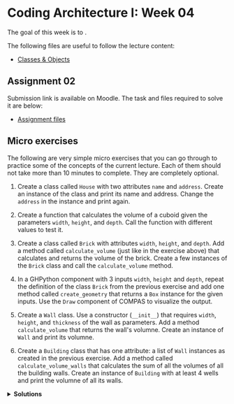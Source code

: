 # Coding Architecture I: Week 04

The goal of this week is to .

The following files are useful to follow the lecture content:

- [Classes & Objects](01-brick-objects.gh)

## Assignment 02

Submission link is available on Moodle. The task and files required to solve it are below:

- [Assignment files](../../assignments/A02-filtered-point-grid/)

## Micro exercises

The following are very simple micro exercises that you can go through to practice some of the concepts of the current lecture. Each of them should not take more than 10 minutes to complete. They are completely optional.

1. Create a class called `House` with two attributes `name` and `address`. Create an instance of the class and print its name and address. Change the `address` in the instance and print again.

2. Create a function that calculates the volume of a cuboid given the parameters `width`, `height`, and `depth`. Call the function with different values to test it.

3. Create a class called `Brick` with attributes `width`, `height`, and `depth`. Add a method called `calculate_volume` (just like in the exercise above) that calculates and returns the volume of the brick. Create a few instances of the `Brick` class and call the `calculate_volume` method.

4. In a GHPython component with 3 inputs `width`, `height` and `depth`, repeat the definition of the class `Brick` from the previous exercise and add one method called `create_geometry` that returns a `Box` instance for the given inputs. Use the `Draw` component of COMPAS to visualize the output.

5.  Create a `Wall` class. Use a constructor (``__init__``) that requires `width`, `height`, and `thickness` of the wall as parameters. Add a method `calculate_volume` that returns the wall's volumne. Create an instance of `Wall` and print its volumne.

6. Create a `Building` class that has one attribute: a list of `Wall` instances as created in the previous exercise. Add a method called `calculate_volume_walls` that calculates the sum of all the volumes of all the building walls. Create an instance of `Building` with at least 4 wells and print the volumne of all its walls.

<details>
  <summary><b>Solutions</b></summary>

1. 
  
```python
class House(object):
    def __init__(self, name, address):
        self.name = name
        self.address = address

my_house = House("Home", "Josefstrasse 5")
print(my_house.name, my_house.address)
my_house.address = "Limmatstrasse 1"
print(my_house.name, my_house.address)
```

2. 

```python
def volume(width, height, depth):
    return width * height * depth

print(volume(1, 1, 1))
print(volume(2, 2, 2))
```

3.

```python
class Brick(object):
    def __init__(self, width, height, depth):
        self.width = width
        self.height = height
        self.depth = depth

    def calculate_volume(self):
        return self.width * self.height * self.depth

brick1 = Brick(2, 1, 10)
print(brick1.calculate_volume())

brick2 = Brick(2, 1, 5)
print(brick2.calculate_volume())
```

4. 
  
```python
from compas.geometry import Box

class Brick(object):
    def __init__(self, width, height, depth):
        self.width = width
        self.height = height
        self.depth = depth
    
    def calculate_volume(self):
        return self.width * self.height * self.depth

    def create_geometry(self):
        return Box.from_width_height_depth(self.width, self.height, self.depth)

my_brick = Brick(width, height, depth)
a = my_brick.create_geometry()
```

5. 
  
```python
class Wall(object):
    def __init__(self, width, height, thickness):
        self.width = width
        self.height = height
        self.thickness = thickness

    def calculate_volume(self):
        return self.width * self.height * self.thickness

my_wall = Wall(10, 10, 0.5)
print(my_wall.calculate_volume())
```

6. 

```python
# class Wall is same as previous micro exercise

class Building(object):
    def __init__(self, walls):
        self.walls = walls

    def calculate_volume_walls(self):
        volume = 0
        for wall in self.walls:
            volume += wall.calculate_volume()
        return volume


wall_1 = Wall(10, 10, 0.5)
wall_2 = Wall(10, 20, 0.7)
wall_3 = Wall(10, 10, 0.5)
wall_4 = Wall(10, 20, 0.7)

walls = [wall_1, wall_2, wall_3, wall_4]
my_building = Building(walls)
print(my_building.calculate_volume_walls())
```

</details>
